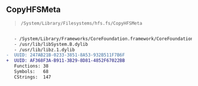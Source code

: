 ## CopyHFSMeta

> `/System/Library/Filesystems/hfs.fs/CopyHFSMeta`

```diff

   - /System/Library/Frameworks/CoreFoundation.framework/CoreFoundation
   - /usr/lib/libSystem.B.dylib
   - /usr/lib/libz.1.dylib
-  UUID: 247AB21B-0233-3851-8A53-932B511F7B6F
+  UUID: AF368F3A-B911-3B29-8D81-4852F67022BB
   Functions: 38
   Symbols:   68
   CStrings:  147

```
